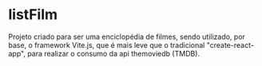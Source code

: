 # listFilm
Projeto criado para ser uma enciclopédia de filmes, sendo utilizado, por base, o framework Vite.js, que é mais leve que o tradicional "create-react-app", para realizar o consumo da api themoviedb (TMDB).
